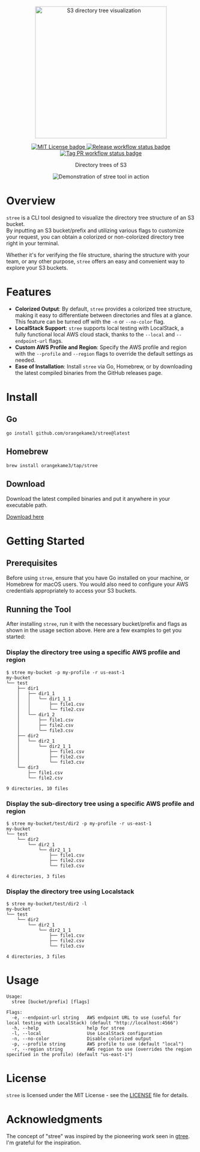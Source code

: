 <br>

<p align="center">
<img src="img/stree.png" alt="S3 directory tree visualization" height="350" width="350"/>
</p>

<p align="center">
<a href="https://opensource.org/licenses/MIT">
<img src="https://img.shields.io/badge/License-MIT-yellow.svg" alt="MIT License badge">
</a>
<a href="https://pkg.go.dev/github.com/orangekame3/stree">
<img src="https://github.com/orangekame3/stree/actions/workflows/release.yml/badge.svg" alt="Release workflow status badge">
</a>
<a href="https://github.com/orangekame3/stree/actions/workflows/tagpr.yml">
<img src="https://github.com/orangekame3/stree/actions/workflows/tagpr.yml/badge.svg" alt="Tag PR workflow status badge">
</a>
</p>

<p align="center">
Directory trees of S3
</p>

<p align="center">
<img src="img/demo.gif" alt="Demonstration of stree tool in action" height="auto" width="auto"/>
</p>

# Overview

`stree` is a CLI tool designed to visualize the directory tree structure of an S3 bucket.  
By inputting an S3 bucket/prefix and utilizing various flags to customize your request, you can obtain a colorized or non-colorized directory tree right in your terminal.

Whether it's for verifying the file structure, sharing the structure with your team, or any other purpose, `stree` offers an easy and convenient way to explore your S3 buckets.

# Features

- **Colorized Output**: By default, `stree` provides a colorized tree structure, making it easy to differentiate between directories and files at a glance. This feature can be turned off with the `-n` or `--no-color` flag.
- **LocalStack Support**: `stree` supports local testing with LocalStack, a fully functional local AWS cloud stack, thanks to the `--local` and `--endpoint-url` flags.
- **Custom AWS Profile and Region**: Specify the AWS profile and region with the `--profile` and `--region` flags to override the default settings as needed.
- **Ease of Installation**: Install `stree` via Go, Homebrew, or by downloading the latest compiled binaries from the GitHub releases page.

# Install

## Go

```shell
go install github.com/orangekame3/stree@latest
```

## Homebrew

```shell
brew install orangekame3/tap/stree
```

## Download

Download the latest compiled binaries and put it anywhere in your executable path.

[Download here](https://github.com/orangekame3/stree/releases)

# Getting Started

## Prerequisites

Before using `stree`, ensure that you have Go installed on your machine, or Homebrew for macOS users. You would also need to configure your AWS credentials appropriately to access your S3 buckets.

## Running the Tool

After installing `stree`, run it with the necessary bucket/prefix and flags as shown in the usage section above. Here are a few examples to get you started:

### Display the directory tree using a specific AWS profile and region

```shell
$ stree my-bucket -p my-profile -r us-east-1
my-bucket
└── test
    ├── dir1
    │   ├── dir1_1
    │   │   └── dir1_1_1
    │   │       ├── file1.csv
    │   │       └── file2.csv
    │   └── dir1_2
    │       ├── file1.csv
    │       ├── file2.csv
    │       └── file3.csv
    ├── dir2
    │   └── dir2_1
    │       └── dir2_1_1
    │           ├── file1.csv
    │           ├── file2.csv
    │           └── file3.csv
    └── dir3
        ├── file1.csv
        └── file2.csv

9 directories, 10 files
```

### Display the sub-directory tree using a specific AWS profile and region

```shell
$ stree my-bucket/test/dir2 -p my-profile -r us-east-1
my-bucket
└── test
    └── dir2
        └── dir2_1
            └── dir2_1_1
                ├── file1.csv
                ├── file2.csv
                └── file3.csv

4 directories, 3 files
```

### Display the directory tree using Localstack

```shell
$ stree my-bucket/test/dir2 -l
my-bucket
└── test
    └── dir2
        └── dir2_1
            └── dir2_1_1
                ├── file1.csv
                ├── file2.csv
                └── file3.csv

4 directories, 3 files
```

# Usage

```shell
Usage:
  stree [bucket/prefix] [flags]

Flags:
  -e, --endpoint-url string   AWS endpoint URL to use (useful for local testing with LocalStack) (default "http://localhost:4566")
  -h, --help                  help for stree
  -l, --local                 Use LocalStack configuration
  -n, --no-color              Disable colorized output
  -p, --profile string        AWS profile to use (default "local")
  -r, --region string         AWS region to use (overrides the region specified in the profile) (default "us-east-1")
```

# License

`stree` is licensed under the MIT License - see the [LICENSE](./LICENSE) file for details.

# Acknowledgments

The concept of "stree" was inspired by the pioneering work seen in [gtree](https://github.com/ddddddO/gtree). I'm grateful for the inspiration.
